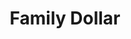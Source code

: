 ---
title: "Family Dollar"
url: /springfield/family-dollar-south-burnett-road/
shop: variety store
---